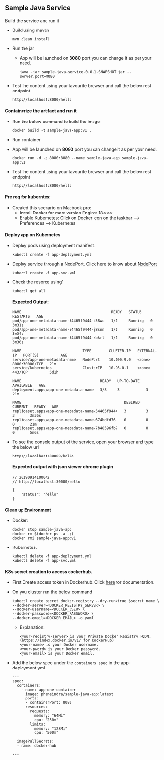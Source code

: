 ## Sample Java Service

####
Build the service and run it
* Build using maven
    ```
    mvn clean install
    ```
* Run the jar
  - App will be launched on **8080** port you can change it as per your need.
    ```
    java -jar sample-java-service-0.0.1-SNAPSHOT.jar --server.port=8080
    ```

* Test the content using your favourite browser and call the below rest endpoint
    ```
    http://localhost:8080/hello
    ```

#### Containerize the artifact and run it
* Run the below command to build the image
    ```
    docker build -t sample-java-app:v1 .
    ```
* Run container
 - App will be launched on **8080** port you can change it as per your need.
    ```
    docker run -d -p 8080:8080 --name sample-java-app sample-java-app:v1
    ```
* Test the content using your favourite browser and call the below rest endpoint
    ```
    http://localhost:8080/hello
    ```

#### Pre req for kuberntes:
* Created this scenario on Macbook pro:
    - Install Docker for mac: version Engine: 18.xx.x
    - Enable Kubernetes: Click on Docker icon on the taskbar --> Preferences --> Kubernetes

#### Deploy app on Kubernetes
* Deploy pods using deployment manifest.
    ```
    kubectl create -f app-deployment.yml
    ```
* Deploy service through a NodePort. Click here to know about [NodePort](https://kubernetes.io/docs/concepts/services-networking/service/)
    ```
    kubectl create -f app-svc.yml
    ```
* Check the resorce using'
    ```
    kubectl get all
    ```
    #### Expected Output:
    ```
    NAME                                         READY   STATUS    RESTARTS   AGE
    pod/app-one-metadata-name-54465f9444-d58wc   1/1     Running   0          3m31s
    pod/app-one-metadata-name-54465f9444-j8snn   1/1     Running   0          3m34s
    pod/app-one-metadata-name-54465f9444-zbkrl   1/1     Running   0          3m36s

    NAME                            TYPE        CLUSTER-IP   EXTERNAL-IP   PORT(S)          AGE
    service/app-one-metadata-name   NodePort    10.100.9.0   <none>        8080:30000/TCP   21m
    service/kubernetes              ClusterIP   10.96.0.1    <none>        443/TCP          5d1h

    NAME                                    READY   UP-TO-DATE   AVAILABLE   AGE
    deployment.apps/app-one-metadata-name   3/3     3            3           21m

    NAME                                               DESIRED   CURRENT   READY   AGE
    replicaset.apps/app-one-metadata-name-54465f9444   3         3         3       3m36s
    replicaset.apps/app-one-metadata-name-674bdfd76    0         0         0       21m
    replicaset.apps/app-one-metadata-name-7b48596fb7   0         0         0       5m6s
    ```
* To see the console output of the service, open your browser and type the below url
    ```
    http://localhost:30000/hello
    ```
    #### Expected output with json viewer chrome plugin
    ```
    // 20190914100042
    // http://localhost:30000/hello

    {
        "status": "hello"
    }
    ```

#### Clean up Environment
* Docker:
    ```
    docker stop sample-java-app
    docker rm $(docker ps -a -q)
    docker rmi sample-java-app:v1
    ```
* Kubernetes:
    ```
    kubectl delete -f app-deployment.yml
    kubectl delete -f app-svc.yml
    ```

#### K8s secret creation to access dockerhub.
* First Create access token in Dockerhub. Click [here](https://blog.docker.com/2019/09/docker-hub-new-personal-access-tokens/) for documentation.
* On you cluster run the below command

    ```
    kubectl create secret docker-registry --dry-run=true $secret_name \
    --docker-server=<DOCKER_REGISTRY_SERVER> \
    --docker-username=<DOCKER_USER> \
    --docker-password=<DOCKER_PASSWORD> \
    --docker-email=<DOCKER_EMAIL> -o yaml
    ```
    - Explanation:
        ```
        <your-registry-server> is your Private Docker Registry FQDN. (https://index.docker.io/v1/ for DockerHub)
        <your-name> is your Docker username.
        <your-pword> is your Docker password.
        <your-email> is your Docker email.
        ```
* Add the below spec under the `containers spec` in the app-deployment.yml
    ```
    ---
    spec:
      containers:
        - name: app-one-container
          image: phaneindra/sample-java-app:latest
          ports:
          - containerPort: 8080
          resources:
            requests:
              memory: "64Mi"
              cpu: "250m"
            limits:
              memory: "128Mi"
              cpu: "500m"
      
      imagePullSecrets:
      - name: docker-hub

    ---
    ```

